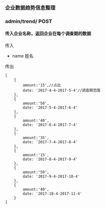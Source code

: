 ### 企业数据趋势信息整理
### admin/trend/ POST
#### 传入企业名称，返回企业在每个调查期的数据
传入
- name 姓名

传出
```
[
	{
	    amount:'15',//占比
	    date: '2017-4-4-2017-5-4'//调查期范围
	},
	{
	    amount:'50',
	    date: '2017-5-4-2017-6-4'
	},
	{
	    amount:'40',
	    date: '2017-6-4-2017-7-4'
	},
	{
	    amount:'35',
	    date: '2017-7-4-2017-8-4'
	},
	{
	    amount:'15',
	    date: '2017-8-4-2017-9-4'
	},
	{
	    amount:'50',
	    date: '2017-9-4-2017-10-4'
	},
	{
	    amount:'40',
	    date: '2017-10-4-2017-11-4'
	}
]

```
